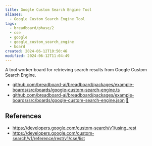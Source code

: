 ```yaml
---
title: Google Custom Search Engine Tool
aliases:
  - Google Custom Search Engine Tool
tags:
  - breadboard/phase/2
  - cse
  - google
  - google_custom_search_engine
  - board
created: 2024-06-12T10:50:46
modified: 2024-06-12T11:04:49
---
```


A tool worker board for retrieving search results from Google Custom Search Engine.

- [github.com/breadboard-ai/breadboard/packages/example-boards/src/boards/google-custom-search-engine.ts](https://github.com/breadboard-ai/breadboard/blob/main/packages/example-boards/src/boards/google-custom-search-engine.ts)
- [github.com/breadboard-ai/breadboard/packages/example-boards/src/boards/google-custom-search-engine.json](https://github.com/breadboard-ai/breadboard/blob/main/packages/visual-editor/public/example-boards/google-custom-search-engine.json) [🔗](https://breadboard-ai.web.app/?board=https://raw.githubusercontent.com/breadboard-ai/breadboard/main/packages/visual-editor/public/example-boards/google-custom-search-engine.json)

## References

- <https://developers.google.com/custom-search/v1/using_rest>
- <https://developers.google.com/custom-search/v1/reference/rest/v1/cse/list>
